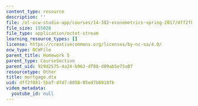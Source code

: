 ```yaml
---
content_type: resource
description: ''
file: /ol-ocw-studio-app/courses/14-382-econometrics-spring-2017/dff2f0815ba7dfd7805805ed7b6910fb_mortgage.dta
file_size: 155028
file_type: application/octet-stream
learning_resource_types: []
license: https://creativecommons.org/licenses/by-nc-sa/4.0/
ocw_type: OCWFile
parent_title: Homework 5
parent_type: CourseSection
parent_uid: 929d2575-4a24-b963-df88-d09ab5e75a07
resourcetype: Other
title: mortgage.dta
uid: dff2f081-5ba7-dfd7-8058-05ed7b6910fb
video_metadata:
  youtube_id: null
---
```

